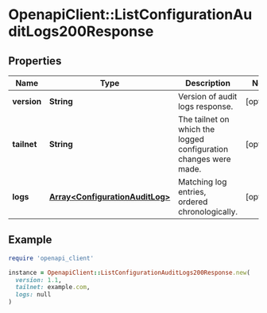 # OpenapiClient::ListConfigurationAuditLogs200Response

## Properties

| Name | Type | Description | Notes |
| ---- | ---- | ----------- | ----- |
| **version** | **String** | Version of audit logs response. | [optional] |
| **tailnet** | **String** | The tailnet on which the logged configuration changes were made. | [optional] |
| **logs** | [**Array&lt;ConfigurationAuditLog&gt;**](ConfigurationAuditLog.md) | Matching log entries, ordered chronologically. | [optional] |

## Example

```ruby
require 'openapi_client'

instance = OpenapiClient::ListConfigurationAuditLogs200Response.new(
  version: 1.1,
  tailnet: example.com,
  logs: null
)
```

